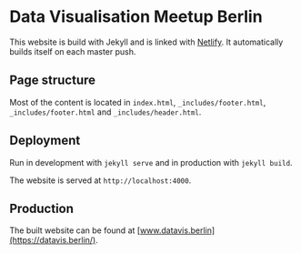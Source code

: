 # Data Visualisation Meetup Berlin

This website is build with Jekyll and is linked with [Netlify](https://netlify.com). It automatically builds itself on each master push.

## Page structure

Most of the content is located in `index.html`, `_includes/footer.html`, `_includes/footer.html` and `_includes/header.html`.

## Deployment

Run in development with `jekyll serve` and in production with `jekyll build`.

The website is served at `http://localhost:4000`.

## Production

The built website can be found at [www.datavis.berlin](https://datavis.berlin/).
